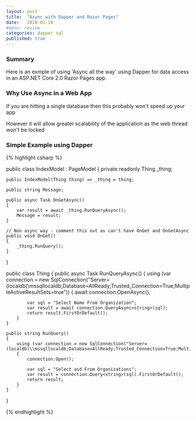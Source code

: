 ```yaml
---
layout: post
title:  "Async with Dapper and Razor Pages"
date:   2018-01-18
#menu: review
categories: dapper sql
published: true 
---
```


### Summary
Here is an exmple of using 'Async all the way' using Dapper for data access in an ASP.NET Core 2.0 Razor Pages app.

### Why Use Async in a Web App
If you are hitting a single database then this probably won't speed up your app

However it will allow greater scalability of the application as the web thread won't be locked

### Simple Example using Dapper 
{% highlight csharp %}

 public class IndexModel : PageModel
 {
    private readonly Thing _thing;

    public IndexModel(Thing thing) => _thing = thing;

    public string Message;
    
    public async Task OnGetAsync()
    {
        var result = await _thing.RunQueryAsync();
        Message = result;
    }

    // Non async way - comment this out as can't have OnGet and OnGetAsync
    public void OnGet()
    {
        _thing.RunQuery();
    } 
}

public class Thing
{
    public async Task<string> RunQueryAsync()
    {
        using (var connection = new SqlConnection("Server=(localdb)\\mssqllocaldb;Database=AllReady;Trusted_Connection=True;MultipleActiveResultSets=true"))
        {
            await connection.OpenAsync();

            var sql = "Select Name From Organization";
            var result = await connection.QueryAsync<string>(sql);
            return result.FirstOrDefault();
        }
    }

    public string RunQuery()
    {
        using (var connection = new SqlConnection("Server=(localdb)\\mssqllocaldb;Database=AllReady;Trusted_Connection=True;MultipleActiveResultSets=true"))
        {
            connection.Open();

            var sql = "Select asd From Organizations";
            var result = connection.Query<string>(sql).FirstOrDefault();
            return result;
        }
    }
}

{% endhighlight %}
